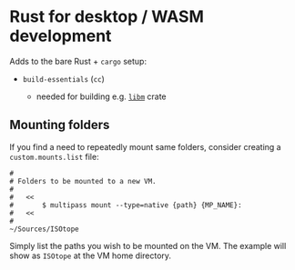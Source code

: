 # Rust for desktop / WASM development

Adds to the bare Rust + `cargo` setup:

- `build-essentials` (`cc`)

	- needed for building e.g. [`libm`](https://crates.io/crates/libm) crate


## Mounting folders

If you find a need to repeatedly mount same folders, consider creating a `custom.mounts.list` file:

```
#
# Folders to be mounted to a new VM.
#
#   <<
#       $ multipass mount --type=native {path} {MP_NAME}:
#   <<
#
~/Sources/ISOtope
```

Simply list the paths you wish to be mounted on the VM. The example will show as `ISOtope` at the VM home directory.

